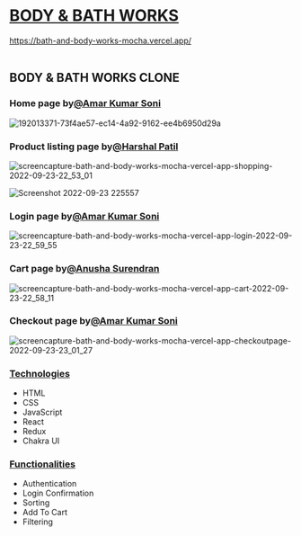# [BODY & BATH WORKS](https://github.com/sudhirbhargav/Unit3_construct_week)
https://bath-and-body-works-mocha.vercel.app/
<table>
<tr>

</tr>
</table>

## BODY & BATH WORKS CLONE

### Home page by[@Amar Kumar Soni](https://github.com/amar0020)

![192013371-73f4ae57-ec14-4a92-9162-ee4b6950d29a](https://user-images.githubusercontent.com/97461362/192026098-a214dd6e-8d8b-421b-995c-f25de2575f12.png)
 <div style='page-break-after: always'></div>
 
### Product listing page by[@Harshal Patil](https://github.com/harshalpatil655)


![screencapture-bath-and-body-works-mocha-vercel-app-shopping-2022-09-23-22_53_01](https://user-images.githubusercontent.com/97461362/192022947-873c079b-8fd3-4581-bc6f-f3dae1348b3b.png)

![Screenshot 2022-09-23 225557](https://user-images.githubusercontent.com/97461362/192023708-4299914d-b5c9-4994-9964-a1826066ee28.png)


### Login page by[@Amar Kumar Soni](https://github.com/amar0020)

![screencapture-bath-and-body-works-mocha-vercel-app-login-2022-09-23-22_59_55](https://user-images.githubusercontent.com/97461362/192024348-5ede9784-eed6-4be2-b18f-c6494891bb19.png)

<div style='page-break-after: always'></div>

### Cart page by[@Anusha Surendran](https://github.com/anushaAnu333)
![screencapture-bath-and-body-works-mocha-vercel-app-cart-2022-09-23-22_58_11](https://user-images.githubusercontent.com/97461362/192024106-69974016-da6f-4027-acc7-ef86d52d0f5b.png)

<div style='page-break-after: always'></div>

### Checkout page by[@Amar Kumar Soni](https://github.com/amar0020)


![screencapture-bath-and-body-works-mocha-vercel-app-checkoutpage-2022-09-23-23_01_27](https://user-images.githubusercontent.com/97461362/192024691-75db6e2a-a9c6-4367-8b28-190cd84cfe55.png)

<div style='page-break-after: always'></div>


### <u>Technologies</u>

- HTML
- CSS
- JavaScript
- React
- Redux
- Chakra UI


<div style='page-break-after: always'></div>

### <u>Functionalities</u>

- Authentication
- Login Confirmation
- Sorting
- Add To Cart
- Filtering
